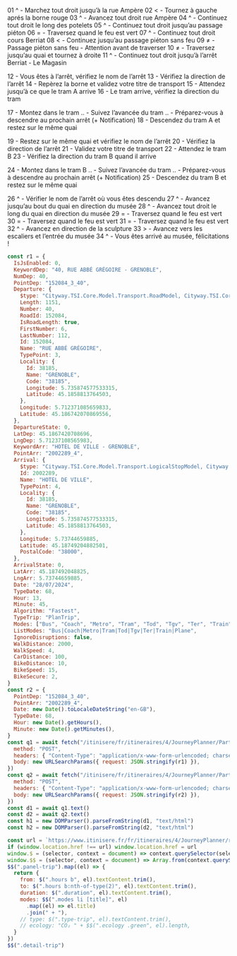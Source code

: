 01 ^ - Marchez tout droit jusqu’à la rue Ampère
02 < - Tournez à gauche aprés la borne rouge
03 ^ - Avancez tout droit rue Ampère
04 ^ - Continuez tout droit le long des potelets
05 ^ - Continuez tout droit jusqu’au passage piéton
06 = - Traversez quand le feu est vert
07 ^ - Continuez tout droit cours Berriat
08 < - Continuez jusqu’au passage piéton sans feu
09 ≠ - Passage piéton sans feu - Attention avant de traverser
10 ≠ - Traversez jusqu’au quai et tournez à droite
11 ^ - Continuez tout droit jusqu’à l’arrêt Berriat - Le Magasin

12 - Vous êtes à l’arrêt, vérifiez le nom de l’arrêt
13 - Vérifiez la direction de l’arrêt
14 - Repèrez la borne et validez votre titre de transport
15 - Attendez jusqu’à ce que le tram A arrive
16 - Le tram arrive, vérifiez la direction du tram

17 - Montez dans le tram
.. - Suivez l’avancée du tram
.. - Préparez-vous à descendre au prochain arrêt (+ Notification)
18 - Descendez du tram A et restez sur le même quai

19 - Restez sur le même quai et vérifiez le nom de l’arrêt
20 - Vérifiez la direction de l’arrêt
21 - Validez votre titre de transport
22 - Attendez le tram B
23 - Vérifiez la direction du tram B quand il arrive

24 - Montez dans le tram B
.. - Suivez l’avancée du tram
.. - Préparez-vous à descendre au prochain arrêt (+ Notification)
25 - Descendez du tram B et restez sur le même quai

26 ^ - Vérifier le nom de l’arrêt où vous êtes descendu
27 ^ - Avancez jusqu’au bout du quai en direction du musée
28 ^ - Avancez tout droit le long du quai en direction du musée
29 = - Traversez quand le feu est vert
30 = - Traversez quand le feu est vert
31 = - Traversez quand le feu est vert
32 ^ - Avancez en direction de la sculpture
33 > - Avancez vers les escaliers et l’entrée du musée
34 ^ - Vous êtes arrivé au musée, félicitations !

```js
const r1 = {
  IsJsEnabled: 0,
  KeywordDep: "40, RUE ABBÉ GRÉGOIRE - GRENOBLE",
  NumDep: 40,
  PointDep: "152084_3_40",
  Departure: {
    $type: "Cityway.TSI.Core.Model.Transport.RoadModel, Cityway.TSI.Core",
    Length: 1151,
    Number: 40,
    RoadId: 152084,
    IsRoadLength: true,
    FirstNumber: 6,
    LastNumber: 112,
    Id: 152084,
    Name: "RUE ABBÉ GRÉGOIRE",
    TypePoint: 3,
    Locality: {
      Id: 38185,
      Name: "GRENOBLE",
      Code: "38185",
      Longitude: 5.735874577533315,
      Latitude: 45.1858813764503,
    },
    Longitude: 5.712371085659833,
    Latitude: 45.186742070869556,
  },
  DepartureState: 0,
  LatDep: 45.1867420708696,
  LngDep: 5.71237108565983,
  KeywordArr: "HOTEL DE VILLE - GRENOBLE",
  PointArr: "2002289_4",
  Arrival: {
    $type: "Cityway.TSI.Core.Model.Transport.LogicalStopModel, Cityway.TSI.Core",
    Id: 2002289,
    Name: "HOTEL DE VILLE",
    TypePoint: 4,
    Locality: {
      Id: 38185,
      Name: "GRENOBLE",
      Code: "38185",
      Longitude: 5.735874577533315,
      Latitude: 45.1858813764503,
    },
    Longitude: 5.73744659885,
    Latitude: 45.18749204882501,
    PostalCode: "38000",
  },
  ArrivalState: 0,
  LatArr: 45.187492048825,
  LngArr: 5.73744659885,
  Date: "28/07/2024",
  TypeDate: 68,
  Hour: 13,
  Minute: 45,
  Algorithm: "Fastest",
  TypeTrip: "PlanTrip",
  Modes: ["Bus", "Coach", "Metro", "Tram", "Tod", "Tgv", "Ter", "Train", "Plane"],
  ListModes: "Bus|Coach|Metro|Tram|Tod|Tgv|Ter|Train|Plane",
  IgnoreDisruptions: false,
  WalkDistance: 2000,
  WalkSpeed: 4,
  CarDistance: 100,
  BikeDistance: 10,
  BikeSpeed: 15,
  BikeSecure: 2,
}
const r2 = {
  PointDep: "152084_3_40",
  PointArr: "2002289_4",
  Date: new Date().toLocaleDateString("en-GB"),
  TypeDate: 68,
  Hour: new Date().getHours(),
  Minute: new Date().getMinutes(),
}
const q1 = await fetch("/itinisere/fr/itineraires/4/JourneyPlanner/PartialResult", {
  method: "POST",
  headers: { "Content-Type": "application/x-www-form-urlencoded; charset=UTF-8" },
  body: new URLSearchParams({ request: JSON.stringify(r1) }),
})
const q2 = await fetch("/itinisere/fr/itineraires/4/JourneyPlanner/PartialResult", {
  method: "POST",
  headers: { "Content-Type": "application/x-www-form-urlencoded; charset=UTF-8" },
  body: new URLSearchParams({ request: JSON.stringify(r2) }),
})
const d1 = await q1.text()
const d2 = await q2.text()
const h1 = new DOMParser().parseFromString(d1, "text/html")
const h2 = new DOMParser().parseFromString(d2, "text/html")
```

```js
const url = `https://www.itinisere.fr/fr/itineraires/4/JourneyPlanner/result?Date=28%2F07%2F2024&TypeDate=68&Hour=13&Minute=45&Algorithm=Fastest&TypeTrip=PlanTrip&ListModes=Bus%7CCoach%7CMetro%7CTram%7CTod%7CTgv%7CTer%7CTrain%7CPlane&ListPartners=14%7C28%7C24%7C30%7C15%7C5%7C2%7C22%7C18%7C29%7C6%7C8%7C31%7C3%7C13%7C12%7C26%7C27%7C7%7C17&CarDistance=100&CarLeave=0&BikeDistance=10&BikeLeave=0&BikeSpeed=15&BikeSecure=2&WalkDistance=2000&WalkSpeed=4&DurationVia=30&PointDep=152084_3_40&NumDep=40&LatDep=45.1867420708696&LngDep=5.71237108565983&PointArr=2002289_4&LatArr=45.187492048825&LngArr=5.73744659885#form`
if (window.location.href !== url) window.location.href = url
window.$ = (selector, context = document) => context.querySelector(selector)
window.$$ = (selector, context = document) => Array.from(context.querySelectorAll(selector))
$$(".panel-trip").map((el) => {
  return {
    from: $(".hours b", el).textContent.trim(),
    to: $(".hours b:nth-of-type(2)", el).textContent.trim(),
    duration: $(".duration", el).textContent.trim(),
    modes: $$(".modes li [title]", el)
      .map((el) => el.title)
      .join(" + "),
    // type: $(".type-trip", el).textContent.trim(),
    // ecology: "CO₂ " + $$(".ecology .green", el).length,
  }
})
$$(".detail-trip")
```
